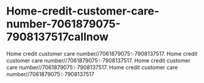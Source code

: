 # Home-credit-customer-care-number-7061879075-7908137517callnow
Home credit customer care number//7061879075✨7908137517.        Home credit customer care number//7061879075✨7908137517.      Home credit customer care number//7061879075✨7908137517.      Home credit customer care number//7061879075✨7908137517  
